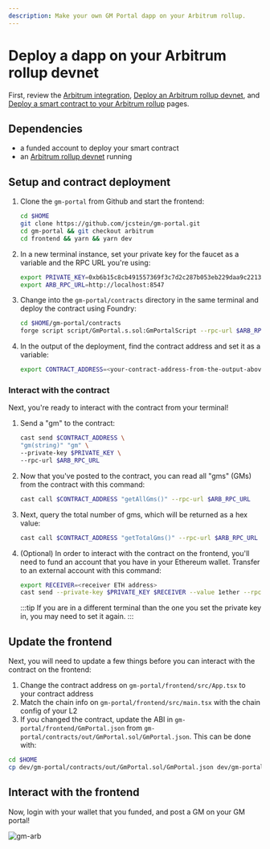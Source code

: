 ```yaml
---
description: Make your own GM Portal dapp on your Arbitrum rollup.
---
```


# Deploy a dapp on your Arbitrum rollup devnet

First, review the [Arbitrum integration](./arbitrum-integration.md),
[Deploy an Arbitrum rollup devnet](./arbitrum-deploy.md), and
[Deploy a smart contract to your Arbitrum rollup](./arbitrum-smart-contract.md)
pages.

## Dependencies

- a funded account to deploy your smart contract
- an [Arbitrum rollup devnet](./arbitrum-deploy.md) running

## Setup and contract deployment

1. Clone the `gm-portal` from Github and start the frontend:

    ```bash
    cd $HOME
    git clone https://github.com/jcstein/gm-portal.git
    cd gm-portal && git checkout arbitrum
    cd frontend && yarn && yarn dev
    ```

2. In a new terminal instance, set your private key for the
    faucet as a variable and the RPC URL you're using:

    ```bash
    export PRIVATE_KEY=0xb6b15c8cb491557369f3c7d2c287b053eb229daa9c22138887752191c9520659
    export ARB_RPC_URL=http://localhost:8547
    ```

3. Change into the `gm-portal/contracts` directory in the same terminal and deploy
    the contract using Foundry:

    <!-- markdownlint-disable MD013 -->
    ```bash
    cd $HOME/gm-portal/contracts
    forge script script/GmPortal.s.sol:GmPortalScript --rpc-url $ARB_RPC_URL --private-key $PRIVATE_KEY --broadcast
    ```
    <!-- markdownlint-enable MD013 -->

4. In the output of the deployment, find the contract address and set it as a variable:

    ```bash
    export CONTRACT_ADDRESS=<your-contract-address-from-the-output-above>
    ```

### Interact with the contract

Next, you're ready to interact with the contract from your terminal!

1. Send a "gm" to the contract:

    ```bash
    cast send $CONTRACT_ADDRESS \
    "gm(string)" "gm" \
    --private-key $PRIVATE_KEY \
    --rpc-url $ARB_RPC_URL
    ```

2. Now that you've posted to the contract, you can read all "gms" (GMs) from the
    contract with
    this command:

    ```bash
    cast call $CONTRACT_ADDRESS "getAllGms()" --rpc-url $ARB_RPC_URL
    ```

3. Next, query the total number of gms, which will be returned as a hex value:

    ```bash
    cast call $CONTRACT_ADDRESS "getTotalGms()" --rpc-url $ARB_RPC_URL
    ```

4. (Optional) In order to interact with the contract on the frontend, you'll
    need to fund an account that you have in your Ethereum wallet. Transfer to an
    external account with this command:

    ```bash
    export RECEIVER=<receiver ETH address>
    cast send --private-key $PRIVATE_KEY $RECEIVER --value 1ether --rpc-url $ARB_RPC_URL
    ```

    :::tip
    If you are in a different terminal than the one you set the
    private key in, you may need to set it again.
    :::

## Update the frontend

Next, you will need to update a few things before you can interact with the
contract on the frontend:

1. Change the contract address on `gm-portal/frontend/src/App.tsx` to your
   contract address
2. Match the chain info on `gm-portal/frontend/src/main.tsx` with the chain
   config of your L2
3. If you changed the contract, update the ABI in
   `gm-portal/frontend/GmPortal.json` from
   `gm-portal/contracts/out/GmPortal.sol/GmPortal.json`. This can be done with:

```bash
cd $HOME
cp dev/gm-portal/contracts/out/GmPortal.sol/GmPortal.json dev/gm-portal/frontend
```

## Interact with the frontend

Now, login with your wallet that you funded, and post a GM on your GM portal!

![gm-arb](/img/gm-arb.png)
